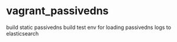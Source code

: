 vagrant_passivedns
==================

build static passivedns
build test env for loading passivedns logs to elasticsearch
